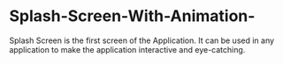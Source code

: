# Splash-Screen-With-Animation-
Splash Screen is the first screen of the Application. It can be used in any application to make the application interactive and eye-catching.
